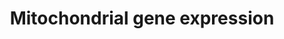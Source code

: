 ---
annotations:
- type: Pathway Ontology
  value: regulatory pathway
authors:
- MaintBot
- Egonw
- Elisa
- Eweitz
description: Numerous nuclear-encoded genes co-ordinate the expression of genes encoded
  on the mitochondrial genome.
last-edited: 2021-05-24
organisms:
- Pan troglodytes
redirect_from:
- /index.php/Pathway:WP928
- /instance/WP928
schema-jsonld:
- '@context': https://schema.org/
  '@id': https://wikipathways.github.io/pathways/WP928.html
  '@type': Dataset
  creator:
    '@type': Organization
    name: WikiPathways
  description: Numerous nuclear-encoded genes co-ordinate the expression of genes
    encoded on the mitochondrial genome.
  keywords:
  - GABPB2
  - cGMP
  - PPRC1
  - Ca2+
  - MYEF2
  - MTERFD1
  - CREB1
  - TFAM
  - cAMP
  - PKA
  - HCFC1
  - PPARGC1B
  - PPP3CA
  - GABPA
  - NRF1
  - LOC468630
  - ESRRA
  - CAMK4
  - TFB1M
  - SP1
  - PPARGC1A
  - MTERF
  - TFB2M
  license: CC0
  name: Mitochondrial gene expression
seo: CreativeWork
title: Mitochondrial gene expression
wpid: WP928
---